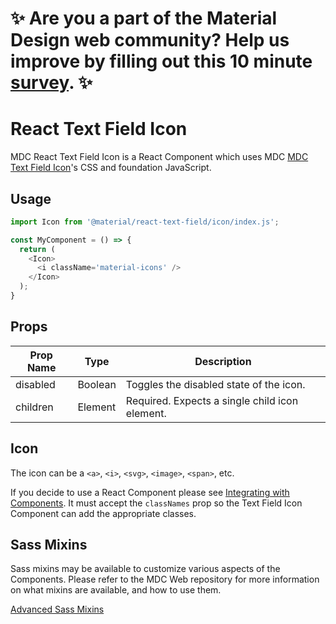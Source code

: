 # ✨ Are you a part of the Material Design web community? Help us improve by filling out this 10 minute <a href='https://bit.ly/materialwebsurvey'>survey</a>. ✨

# React Text Field Icon

MDC React Text Field Icon is a React Component which uses MDC [MDC Text Field Icon](https://github.com/material-components/material-components-web/tree/master/packages/mdc-textfield/icon/)'s CSS and foundation JavaScript.

## Usage

```js
import Icon from '@material/react-text-field/icon/index.js';

const MyComponent = () => {
  return (
    <Icon>
      <i className='material-icons' />
    </Icon>
  );
}
```

## Props

Prop Name | Type | Description
--- | --- | ---
disabled | Boolean | Toggles the disabled state of the icon.
children | Element | Required. Expects a single child icon element.

## Icon

The icon can be a `<a>`, `<i>`, `<svg>`, `<image>`, `<span>`, etc.

If you decide to use a React Component please see [Integrating with Components](./../../../docs/guidelines.md#integrating-with-components). It must accept the `classNames` prop so the Text Field Icon Component can add the appropriate classes.

## Sass Mixins

Sass mixins may be available to customize various aspects of the Components. Please refer to the
MDC Web repository for more information on what mixins are available, and how to use them.

[Advanced Sass Mixins](https://github.com/material-components/material-components-web/blob/master/packages/mdc-textfield/icon/README.md#sass-mixins)
